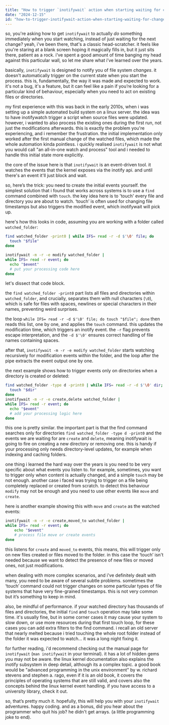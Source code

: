 ```yaml
---
title: "How to trigger `inotifywait` action when starting waiting for changes?"
date: "2024-12-15"
id: "how-to-trigger-inotifywait-action-when-starting-waiting-for-changes"
---
```


so, you're asking how to get `inotifywait` to actually *do* something immediately when you start watching, instead of just waiting for the next change? yeah, i've been there, that's a classic head-scratcher. it feels like you're staring at a blank screen hoping it magically fills in, but it just sits there, patient as a rock. i've spent a good amount of time banging my head against this particular wall, so let me share what i’ve learned over the years.

basically, `inotifywait` is designed to notify you of file system *changes*. it doesn't automatically trigger on the current state when you start the process. this is, fundamentally, the way it was made and expected to work. it's not a bug, it's a feature, but it can feel like a pain if you’re looking for a particular kind of behaviour, especially when you need to act on existing files or directories.

my first experience with this was back in the early 2010s, when i was setting up a simple automated build system on a linux server. the idea was to have inotifywatch trigger a script when source files were updated. however, i wanted to also process the existing ones during the first run, not just the modifications afterwards. this is exactly the problem you're experiencing, and i remember the frustration. the initial implementation only worked after the first manual change of the watched files, which made the whole automation kinda pointless. i quickly realised `inotifywait` is not what you would call "an all-in-one watch and process" tool and i needed to handle this initial state more explicitly.

the core of the issue here is that `inotifywait` is an event-driven tool. it watches the events that the kernel exposes via the inotify api. and until there's an event it'll just block and wait.

so, here’s the trick: you need to create the initial events yourself. the simplest solution that i found that works across systems is to use a `find` command combined with `touch`. the key idea here is to 'touch' every file and directory you are about to watch. ‘touch’ is often used for changing file timestamps but also triggers the modified event, which inotifywait will pick up.

here's how this looks in code, assuming you are working with a folder called `watched_folder`:

```bash
find watched_folder -print0 | while IFS= read -r -d $'\0' file; do
  touch "$file"
done

inotifywait -m -r -e modify watched_folder |
while IFS= read -r event; do
  echo "$event"
  # put your processing code here
done

```

let's dissect that code block.

the `find watched_folder -print0` part lists all files and directories within `watched_folder`, and crucially, separates them with null characters (`\0`), which is safe for files with spaces, newlines or special characters in their names, preventing weird surprises.

the loop `while IFS= read -r -d $'\0' file; do touch "$file"; done` then reads this list, one by one, and applies the `touch` command. this updates the modification time, which triggers an inotify event. the `-r` flag prevents escape interpretation, and the `-d $'\0'` ensures correct handling of file names containing spaces.

after that, `inotifywait -m -r -e modify watched_folder` starts watching recursively for modification events within the folder, and the loop after the pipe extracts the event output one by one.

the next example shows how to trigger events only on directories when a directory is created or deleted:

```bash
find watched_folder -type d -print0 | while IFS= read -r -d $'\0' dir; do
  touch "$dir"
done
inotifywait -m -r -e create,delete watched_folder |
while IFS= read -r event; do
  echo "$event"
  # add your processing logic here
done
```

this one is pretty similar. the important part is that the find command searches only for directories `find watched_folder -type d -print0` and the events we are waiting for are `create` and `delete`, meaning inotifywait is going to fire on creating a new directory or removing one. this is handy if your processing only needs directory-level updates, for example when indexing and caching folders.

one thing i learned the hard way over the years is you need to be very specific about what events you listen to. for example, sometimes, you want to trigger only when content is actually changed, and a simple `touch` may be not enough. another case i faced was trying to trigger on a file being completely replaced or created from scratch. to detect this behaviour `modify` may not be enough and you need to use other events like `move` and `create`.

here is another example showing this with `move` and `create` as the watched events:

```bash
inotifywait -m -r -e create,moved_to watched_folder |
while IFS= read -r event; do
    echo "$event"
    # process file move or create events
done

```

this listens for `create` and `moved_to` events, this means, this will trigger only on new files created or files moved to the folder. in this case the ‘touch’ isn't needed because we want to detect the presence of new files or moved ones, not just modifications.

when dealing with more complex scenarios, and i've definitely dealt with many, you need to be aware of several subtle problems. sometimes the ‘touch’ command could not trigger changes on some particular types of file systems that have very fine-grained timestamps. this is not very common but it’s something to keep in mind.

also, be mindful of performance. if your watched directory has thousands of files and directories, the initial `find` and `touch` operation may take some time. it's usually fine, but in some corner cases it may cause your system to slow down, or use more resources during that first touch loop, for these cases you can add extra filters to the find command. i recall an old server that nearly melted because i tried touching the whole root folder instead of the folder it was expected to watch… it was a long night fixing it.

for further reading, i'd recommend checking out the manual page for `inotifywait` (`man inotifywait` in your terminal). it has a lot of hidden gems you may not be aware. the linux kernel documentation also explains the inotify subsystem in deep detail, although its a complex topic. a good book would be "advanced programming in the unix environment" by w. richard stevens and stephen a. rago, even if it is an old book, it covers the principles of operating systems that are still valid, and covers also the concepts behind the linux kernel event handling. if you have access to a university library, check it out.

so, that’s pretty much it. hopefully, this will help you with your `inotifywait` adventures. happy coding. and as a bonus, did you hear about the programmer who quit his job? he didn't get arrays. (a little programming joke to end).
